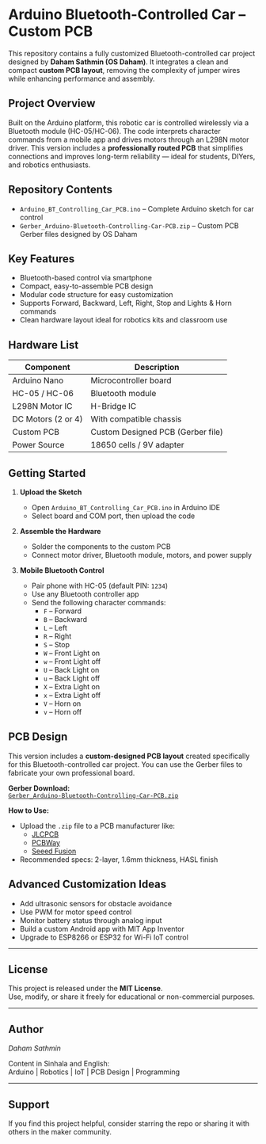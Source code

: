 # Arduino Bluetooth-Controlled Car – Custom PCB

This repository contains a fully customized Bluetooth-controlled car project designed by **Daham Sathmin (OS Daham)**. It integrates a clean and compact **custom PCB layout**, removing the complexity of jumper wires while enhancing performance and assembly.

## Project Overview

Built on the Arduino platform, this robotic car is controlled wirelessly via a Bluetooth module (HC-05/HC-06). The code interprets character commands from a mobile app and drives motors through an L298N motor driver.
This version includes a **professionally routed PCB** that simplifies connections and improves long-term reliability — ideal for students, DIYers, and robotics enthusiasts.


## Repository Contents

- `Arduino_BT_Controlling_Car_PCB.ino` – Complete Arduino sketch for car control  
- `Gerber_Arduino-Bluetooth-Controlling-Car-PCB.zip` – Custom PCB Gerber files designed by OS Daham


## Key Features

- Bluetooth-based control via smartphone  
- Compact, easy-to-assemble PCB design  
- Modular code structure for easy customization  
- Supports Forward, Backward, Left, Right, Stop and Lights & Horn commands  
- Clean hardware layout ideal for robotics kits and classroom use


## Hardware List

| Component              | Description                         |
|------------------------|-------------------------------------|
| Arduino Nano           | Microcontroller board               |
| HC-05 / HC-06          | Bluetooth module                    |
| L298N Motor IC         | H-Bridge IC                         |
| DC Motors (2 or 4)     | With compatible chassis             |
| Custom PCB             | Custom Designed PCB (Gerber file)   |
| Power Source           | 18650 cells / 9V adapter            |


## Getting Started

1. **Upload the Sketch**  
   - Open `Arduino_BT_Controlling_Car_PCB.ino` in Arduino IDE  
   - Select board and COM port, then upload the code

2. **Assemble the Hardware**  
   - Solder the components to the custom PCB  
   - Connect motor driver, Bluetooth module, motors, and power supply

3. **Mobile Bluetooth Control**  
   - Pair phone with HC-05 (default PIN: `1234`)  
   - Use any Bluetooth controller app  
   - Send the following character commands:
     - `F` – Forward  
     - `B` – Backward  
     - `L` – Left  
     - `R` – Right  
     - `S` – Stop
     - `W` – Front Light on
     - `w` – Front Light off
     - `U` – Back Light on
     - `u` – Back Light off
     - `X` – Extra Light on
     - `x` – Extra Light off
     - `V` – Horn on
     - `v` – Horn off

## PCB Design

This version includes a **custom-designed PCB layout** created specifically for this Bluetooth-controlled car project. You can use the Gerber files to fabricate your own professional board.

**Gerber Download:**  
[`Gerber_Arduino-Bluetooth-Controlling-Car-PCB.zip`](https://drive.google.com/file/d/1F9R93RxTxxKxCy0Tvj5duxJRR05ZcWrq/view?usp=sharing) 

**How to Use:**
- Upload the `.zip` file to a PCB manufacturer like:
  - [JLCPCB](https://jlcpcb.com)
  - [PCBWay](https://pcbway.com)
  - [Seeed Fusion](https://www.seeedstudio.com/fusion.html)
- Recommended specs: 2-layer, 1.6mm thickness, HASL finish



## Advanced Customization Ideas

- Add ultrasonic sensors for obstacle avoidance  
- Use PWM for motor speed control  
- Monitor battery status through analog input  
- Build a custom Android app with MIT App Inventor  
- Upgrade to ESP8266 or ESP32 for Wi-Fi IoT control

---

## License

This project is released under the **MIT License**.  
Use, modify, or share it freely for educational or non-commercial purposes.

---

## Author

*Daham Sathmin*

Content in Sinhala and English:  
Arduino | Robotics | IoT | PCB Design | Programming

---

## Support

If you find this project helpful, consider starring the repo or sharing it with others in the maker community.
